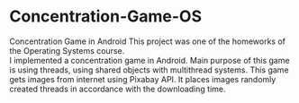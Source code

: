 # Concentration-Game-OS
Concentration Game in Android
This project was one of the homeworks of the Operating Systems course.  
I implemented a concentration game in Android. 
Main purpose of this game is using threads, using shared objects with multithread systems. 
This game gets images from internet using Pixabay API. 
It places images randomly created threads in accordance with the downloading time.
